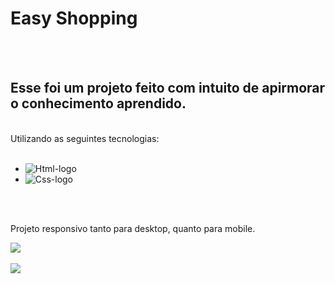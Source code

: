 <h1>Easy Shopping</h1>
<br>
<br>
<h2> Esse foi um projeto feito com intuito de apirmorar o conhecimento aprendido.</h2>
<br>
Utilizando as seguintes tecnologias:
<br>
<br>

- <img src="https://img.shields.io/badge/HTML5-E34F26?style=for-the-badge&logo=html5&logoColor=white" alt="Html-logo">

- <img src="https://img.shields.io/badge/CSS3-1572B6?style=for-the-badge&logo=css3&logoColor=white" alt="Css-logo">
<br>
<br>

<p>Projeto responsivo tanto para desktop, quanto para mobile.</p>
<img src="https://github.com/landev-oficial/Easy-Shopping/blob/master/img/img-desktop.png?raw=true"/>
<br>
<br>
<img src="https://github.com/landev-oficial/Easy-Shopping/blob/master/img/img-mobile-1.png?raw=true"/>
